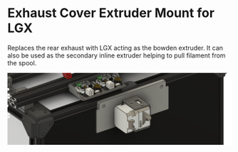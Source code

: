 # Exhaust Cover Extruder Mount for LGX
Replaces the rear exhaust with LGX acting as the bowden extruder. It can also be used as the secondary inline extruder helping to 
pull filament from the spool. 

![preview](preview.PNG)